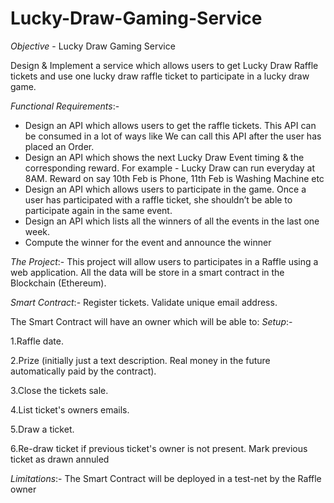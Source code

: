 # Lucky-Draw-Gaming-Service

*Objective* - Lucky Draw Gaming Service

Design & Implement a service which allows users to get Lucky Draw Raffle tickets
and use one lucky draw raffle ticket to participate in a lucky draw game.

*Functional Requirements*:-

- Design an API which allows users to get the raffle tickets. This API can be
consumed in a lot of ways like We can call this API after the user has placed
an Order.
- Design an API which shows the next Lucky Draw Event timing & the
corresponding reward. For example - Lucky Draw can run everyday at 8AM.
Reward on say 10th Feb is Phone, 11th Feb is Washing Machine etc
- Design an API which allows users to participate in the game. Once a user
has participated with a raffle ticket, she shouldn’t be able to participate
again in the same event.
- Design an API which lists all the winners of all the events in the last one
week.
- Compute the winner for the event and announce the winner


*The Project*:-
This project will allow users to participates in a Raffle using a web application. All the data will be store in a smart contract in the Blockchain (Ethereum).

*Smart Contract*:-
Register tickets. Validate unique email address.

The Smart Contract will have an owner which will be able to:
*Setup*:-

1.Raffle date.

2.Prize (initially just a text description. Real money in the future automatically paid by the contract).

3.Close the tickets sale.

4.List ticket's owners emails.

5.Draw a ticket.

6.Re-draw ticket if previous ticket's owner is not present. Mark previous ticket as drawn annuled

*Limitations*:-
The Smart Contract will be deployed in a test-net by the Raffle owner
